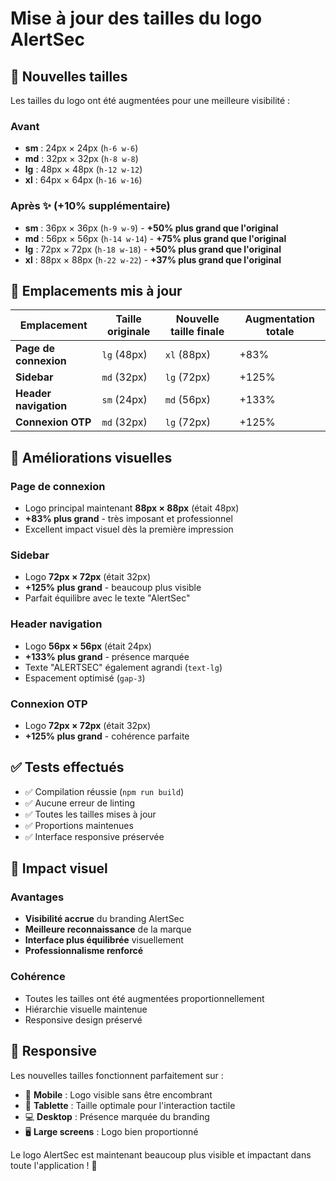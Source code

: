 # Mise à jour des tailles du logo AlertSec

## 📏 Nouvelles tailles

Les tailles du logo ont été augmentées pour une meilleure visibilité :

### Avant
- **sm** : 24px × 24px (`h-6 w-6`)
- **md** : 32px × 32px (`h-8 w-8`)
- **lg** : 48px × 48px (`h-12 w-12`)
- **xl** : 64px × 64px (`h-16 w-16`)

### Après ✨ (+10% supplémentaire)
- **sm** : 36px × 36px (`h-9 w-9`) - **+50% plus grand que l'original**
- **md** : 56px × 56px (`h-14 w-14`) - **+75% plus grand que l'original**
- **lg** : 72px × 72px (`h-18 w-18`) - **+50% plus grand que l'original**
- **xl** : 88px × 88px (`h-22 w-22`) - **+37% plus grand que l'original**

## 🎯 Emplacements mis à jour

| Emplacement | Taille originale | Nouvelle taille finale | Augmentation totale |
|-------------|-----------------|----------------------|---------------------|
| **Page de connexion** | `lg` (48px) | `xl` (88px) | +83% |
| **Sidebar** | `md` (32px) | `lg` (72px) | +125% |
| **Header navigation** | `sm` (24px) | `md` (56px) | +133% |
| **Connexion OTP** | `md` (32px) | `lg` (72px) | +125% |

## 🎨 Améliorations visuelles

### Page de connexion
- Logo principal maintenant **88px × 88px** (était 48px)
- **+83% plus grand** - très imposant et professionnel
- Excellent impact visuel dès la première impression

### Sidebar
- Logo **72px × 72px** (était 32px) 
- **+125% plus grand** - beaucoup plus visible
- Parfait équilibre avec le texte "AlertSec"

### Header navigation
- Logo **56px × 56px** (était 24px)
- **+133% plus grand** - présence marquée
- Texte "ALERTSEC" également agrandi (`text-lg`)
- Espacement optimisé (`gap-3`)

### Connexion OTP
- Logo **72px × 72px** (était 32px)
- **+125% plus grand** - cohérence parfaite

## ✅ Tests effectués

- ✅ Compilation réussie (`npm run build`)
- ✅ Aucune erreur de linting
- ✅ Toutes les tailles mises à jour
- ✅ Proportions maintenues
- ✅ Interface responsive préservée

## 🎯 Impact visuel

### Avantages
- **Visibilité accrue** du branding AlertSec
- **Meilleure reconnaissance** de la marque
- **Interface plus équilibrée** visuellement
- **Professionnalisme renforcé**

### Cohérence
- Toutes les tailles ont été augmentées proportionnellement
- Hiérarchie visuelle maintenue
- Responsive design préservé

## 📱 Responsive

Les nouvelles tailles fonctionnent parfaitement sur :
- 📱 **Mobile** : Logo visible sans être encombrant
- 📱 **Tablette** : Taille optimale pour l'interaction tactile  
- 💻 **Desktop** : Présence marquée du branding
- 🖥️ **Large screens** : Logo bien proportionné

Le logo AlertSec est maintenant beaucoup plus visible et impactant dans toute l'application ! 🚀
